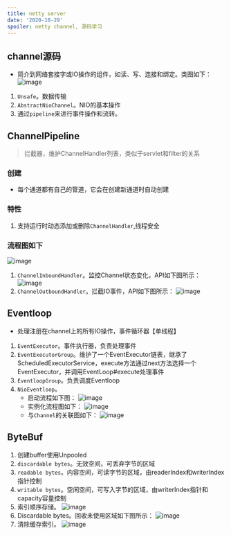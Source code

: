 ```yaml
---
title: netty server
date: '2020-10-29'
spoiler: netty channel, 源码学习
---
```

## channel源码
- 简介到网络套接字或IO操作的组件，如读、写、连接和绑定。类图如下：
![image](./channel-4.1.53.png)
1. `Unsafe`。数据传输
1. `AbstractNioChannel`。NIO的基本操作
1. 通过`pipeline`来进行事件操作和流转。

## ChannelPipeline
> 拦截器，维护ChannelHandler列表，类似于servlet和filter的关系
### 创建
- 每个通道都有自己的管道，它会在创建新通道时自动创建
### 特性
1. 支持运行时动态添加或删除`ChannelHandler`,线程安全
### 流程图如下
![image](./channel-pipline-flow.png)
1. `ChannelInboundHandler`。监控Channel状态变化，API如下图所示：
![image](./ChannelInboundHandler-api.png)
1. `ChannelOutboundHandler`。拦截IO事件，API如下图所示：
![image](./ChannelOutboundHandler-api.png)

## Eventloop
- 处理注册在channel上的所有IO操作，事件循环器【单线程】
1. `EventExecutor`。事件执行器，负责处理事件
1. `EventExecutorGroup`。维护了一个EventExecutor链表，继承了ScheduledExecutorService，execute方法通过next方法选择一个EventExecutor，并调用EventLoop#execute处理事件
1. `EventloopGroup`。负责调度Eventloop
1. `NioEventloop`。
    - 启动流程如下图：
    ![image](./NioEventLoop-start.png)
    - 实例化流程图如下：
    ![image](./NioEventLoop-sequence.png)
    - 与`Channel`的关联图如下：
    ![image](./NioEventLoop-Channel.png)
## ByteBuf
1. 创建buffer使用Unpooled
1. `discardable bytes`。无效空间，可丢弃字节的区域
1. `readable bytes`。内容空间，可读字节的区域，由readerIndex和writerIndex指针控制
1. `writable bytes`。空闲空间，可写入字节的区域，由writerIndex指针和capacity容量控制
1. 索引顺序存储。
![image](./Sequential-Access-Indexing.png)
1. Discardable bytes。回收未使用区域如下图所示：
![image](./discardReadBytes-flow.png)
1. 清除缓存索引。
![image](./clearing-index.png)